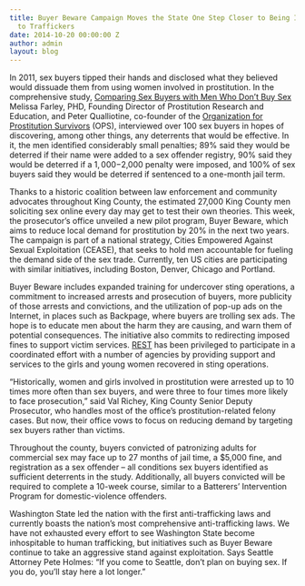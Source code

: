 ```yaml
---
title: Buyer Beware Campaign Moves the State One Step Closer to Being Inhospitable
  to Traffickers
date: 2014-10-20 00:00:00 Z
author: admin
layout: blog
---
```


In 2011, sex buyers tipped their hands and disclosed what they believed would dissuade them from using women involved in prostitution. In the comprehensive study, [Comparing Sex Buyers with Men Who Don’t Buy Sex](http://www.prostitutionresearch.com/pdfs/Farleyetal2011ComparingSexBuyers.pdf) Melissa Farley, PHD, Founding Director of Prostitution Research and Education, and Peter Qualliotine, co-founder of the [Organization for Prostitution Survivors](http://seattleops.org/) (OPS), interviewed over 100 sex buyers in hopes of discovering, among other things, any deterrents that would be effective. In it, the men identified considerably small penalties; 89% said they would be deterred if their name were added to a sex offender registry, 90% said they would be deterred if a $1,000-$2,000 penalty were imposed, and 100% of sex buyers said they would be deterred if sentenced to a one-month jail term.

Thanks to a historic coalition between law enforcement and community advocates throughout King County, the estimated 27,000 King County men soliciting sex online every day may get to test their own theories. This week, the prosecutor’s office unveiled a new pilot program, Buyer Beware, which aims to reduce local demand for prostitution by 20% in the next two years. The campaign is part of a national strategy, Cities Empowered Against Sexual Exploitation (CEASE), that seeks to hold men accountable for fueling the demand side of the sex trade. Currently, ten US cities are participating with similar initiatives, including Boston, Denver, Chicago and Portland.

Buyer Beware includes expanded training for undercover sting operations, a commitment to increased arrests and prosecution of buyers, more publicity of those arrests and convictions, and the utilization of pop-up ads on the Internet, in places such as Backpage, where buyers are trolling sex ads. The hope is to educate men about the harm they are causing, and warn them of potential consequences. The initiative also commits to redirecting imposed fines to support victim services. [REST](http://iwantrest.com/team) has been privileged to participate in a coordinated effort with a number of agencies by providing support and services to the girls and young women recovered in sting operations.

“Historically, women and girls involved in prostitution were arrested up to 10 times more often than sex buyers, and were three to four times more likely to face prosecution,” said Val Richey, King County Senior Deputy Prosecutor, who handles most of the office’s prostitution-related felony cases. But now, their office vows to focus on reducing demand by targeting sex buyers rather than victims.

Throughout the county, buyers convicted of patronizing adults for commercial sex may face up to 27 months of jail time, a $5,000 fine, and registration as a sex offender – all conditions sex buyers identified as sufficient deterrents in the study. Additionally, all buyers convicted will be required to complete a 10-week course, similar to a Batterers’ Intervention Program for domestic-violence offenders.

Washington State led the nation with the first anti-trafficking laws and currently boasts the nation’s most comprehensive anti-trafficking laws. We have not exhausted every effort to see Washington State become inhospitable to human trafficking, but initiatives such as Buyer Beware continue to take an aggressive stand against exploitation. Says Seattle Attorney Pete Holmes: “If you come to Seattle, don’t plan on buying sex. If you do, you’ll stay here a lot longer.”